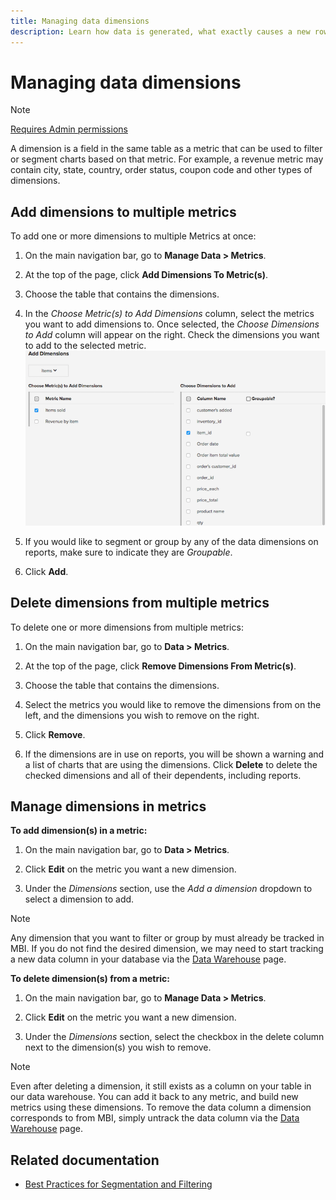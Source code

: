 ```yaml
---
title: Managing data dimensions
description: Learn how data is generated, what exactly causes a new row to be inserted into one of the Core Magento Tables, and how are actions such as making a purchase or creating an account recorded into the Magento database.
---
```

# Managing data dimensions

>[!NOTE]
>
>[Requires Admin permissions](../../administrator/user-management/user-management.md)

A dimension is a field in the same table as a metric that can be used to filter or segment charts based on that metric. For example, a revenue metric may contain city, state, country, order status, coupon code and other types of dimensions.

## Add dimensions to multiple metrics

To add one or more dimensions to multiple Metrics at once:

1. On the main navigation bar, go to **Manage Data > Metrics**.

1. At the top of the page, click **Add Dimensions To Metric(s)**.

1. Choose the table that contains the dimensions.

1. In the _Choose Metric(s) to Add Dimensions_ column, select the metrics you want to add dimensions to. Once selected, the _Choose Dimensions to Add_ column will appear on the right. Check the dimensions you want to add to the selected metric.![](../../assets/Add_Dimensions.png)

1. If you would like to segment or group by any of the data dimensions on reports, make sure to indicate they are _Groupable_.

1. Click **Add**.

## Delete dimensions from multiple metrics

To delete one or more dimensions from multiple metrics:

1. On the main navigation bar, go to **Data > Metrics**.

1. At the top of the page, click **Remove Dimensions From Metric(s)**.

1. Choose the table that contains the dimensions.

1. Select the metrics you would like to remove the dimensions from on the left, and the dimensions you wish to remove on the right.

1. Click **Remove**.

1. If the dimensions are in use on reports, you will be shown a warning and a list of charts that are using the dimensions. Click **Delete** to delete the checked dimensions and all of their dependents, including reports.

## Manage dimensions in metrics

**To add dimension(s) in a metric:**

1. On the main navigation bar, go to **Data > Metrics**.

1. Click **Edit** on the metric you want a new dimension.

1. Under the _Dimensions_ section, use the _Add a dimension_ dropdown to select a dimension to add.

>[!NOTE]
>
>Any dimension that you want to filter or group by must already be tracked in MBI. If you do not find the desired dimension, we may need to start tracking a new data column in your database via the [Data Warehouse](../data-warehouse-mgr/tour-dwm.md) page.


**To delete dimension(s) from a metric:**

1. On the main navigation bar, go to **Manage Data > Metrics**.

1. Click **Edit** on the metric you want a new dimension.

1. Under the _Dimensions_ section, select the checkbox in the delete column next to the dimension(s) you wish to remove.

>[!NOTE]
>
>Even after deleting a dimension, it still exists as a column on your table in our data warehouse. You can add it back to any metric, and build new metrics using these dimensions. To remove the data column a dimension corresponds to from MBI, simply untrack the data column via the [Data Warehouse](../data-warehouse-mgr/tour-dwm.md) page.

## Related documentation

* [Best Practices for Segmentation and Filtering](../../best-practices/segment-filter.md)
